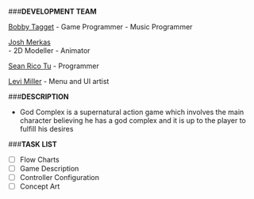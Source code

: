 ###__DEVELOPMENT TEAM__
  
  [Bobby Tagget](https://www.facebook.com/messages/t/bobby.tagget)
      - Game Programmer
      - Music Programmer
  
  [Josh Merkas](https://www.facebook.com/messages/t/jmerk5)      
      - 2D Modeller
      - Animator
      
  [Sean Rico Tu](https://www.facebook.com/messages/t/FireBlaze.SeanTu)
      - Programmer
      
  [Levi Miller](https://www.facebook.com/messages/t/ldextermiller)
      - Menu and UI artist

###__DESCRIPTION__

  * God Complex is a supernatural action game which involves the main character believing he has a god complex and it is up to the player to fulfill his desires
  
###__TASK LIST__


- [ ] Flow Charts
- [ ] Game Description
- [ ] Controller Configuration
- [ ] Concept Art
